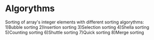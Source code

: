 # Algorythms
Sorting of array's integer elements with different sorting algorythms:
1)Bubble sorting
2)Insertion sorting
3)Selection sorting
4)Shella sorting
5)Counting sorting
6)Shuttle sorting
7)Quick sorting
8)Merge sorting
